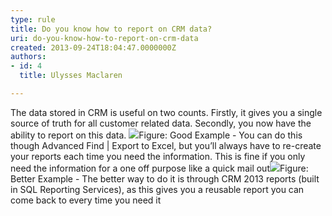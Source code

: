 ```yaml
---
type: rule
title: Do you know how to report on CRM data?
uri: do-you-know-how-to-report-on-crm-data
created: 2013-09-24T18:04:47.0000000Z
authors:
- id: 4
  title: Ulysses Maclaren

---
```


 
​​​The data stored in CRM is useful on two counts. Firstly, it gives you a single source of truth for all customer related data. Secondly, you now have the ability to report on this data.
 ![](/Communication/RulesToBetterCRMForUsers/PublishingImages/report-crm-bad.jpg)Figure: Good ​​Example - You can do this though Advanced Find | Export to Excel, but you’ll always have to re-create your reports each time you need the information. This is fine if you only need the information for a one off purpose like a quick mail out​![](/Communication/RulesToBetterCRMForUsers/PublishingImages/report-crm-good.jpg)Figure: Better Example - The better way to do it is through CRM 2013 ​reports (built in SQL Reporting Services), as this gives you a reusable report you can come back to every time you need it​
